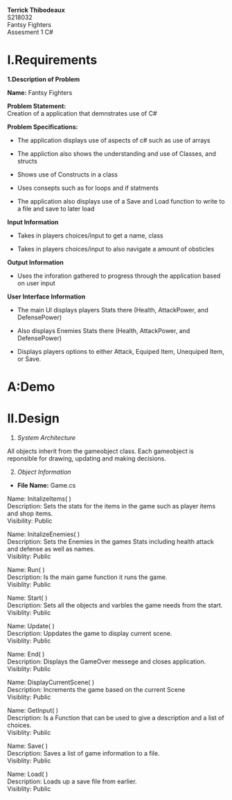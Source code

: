 **Terrick Thibodeaux**  
S218032  
Fantsy Fighters  
Assesment 1 C#  
# I.Requirements  
**1.Description of Problem**   

**Name:** Fantsy Fighters   

**Problem Statement:**  
Creation of a application that demnstrates use of C#  

**Problem Specifications:**  
- The application displays use of aspects of c# such as use of arrays 

- The appliction also shows the understanding and use of Classes, and structs  

- Shows use of Constructs in a class

- Uses consepts such as for loops and if statments

- The application also displays use of a Save and Load function to write to a file and save to later load

**Input Information**  
- Takes in players choices/input to get a name, class  

- Takes in players choices/input to also navigate a amount of obsticles  

**Output Information**  
- Uses the inforation gathered to progress through the application based on user input  

**User Interface Information**  
- The main UI displays players Stats there (Health, AttackPower, and DefensePower)  

- Also displays Enemies Stats there (Health, AttackPower, and DefensePower)  

- Displays players options to either Attack, Equiped Item, Unequiped Item, or Save.  

# A:Demo  
  
  
# II.Design  
1. *System Architecture*  

All objects inherit from the gameobject class. Each gameobject is reponsible for drawing, updating and making decisions.  

2. *Object Information*  
- **File Name:** Game.cs  

Name: InitalizeItems( )  
Description: Sets the stats for the items in the game such as player items and shop items.  
Visibility: Public    

Name: InitalizeEnemies( )  
Description: Sets the Enemies in the games Stats including health attack and defense as well as names.  
Visiblity: Public  

Name: Run( )  
Description: Is the main game function it runs the game.  
Visiblity: Public  

Name: Start( )  
Description: Sets all the objects and varbles the game needs from the start.  
Visiblity: Public  

Name: Update( )  
Description: Uppdates the game to display current scene.  
Visiblity: Public  

Name: End( )  
Description: Displays the GameOver messege and closes application.  
Visiblity: Public  

Name: DisplayCurrentScene( )  
Description: Increments the game based on the current Scene  
Visiblity: Public  

Name: GetInput( )  
Description: Is a Function that can be used to give a description and a list of choices.  
Visiblity: Public  

Name: Save( )  
Description: Saves a list of game information to a file.  
Visiblity: Public  

Name: Load( )  
Description: Loads up a save file from earlier.  
Visiblity: Public  






  
  
  




